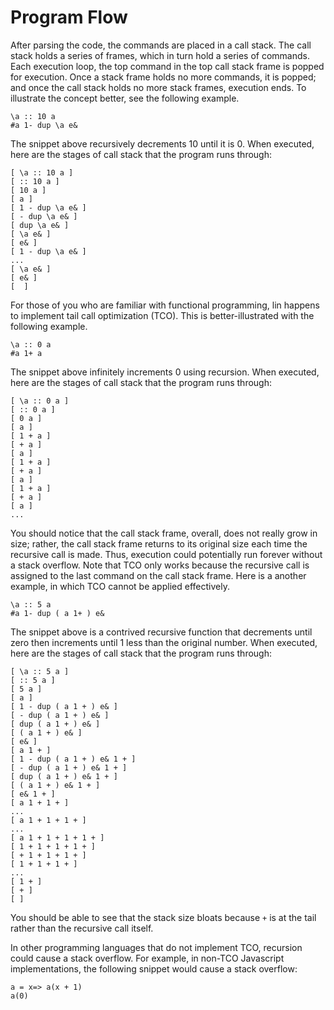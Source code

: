 # Program Flow
After parsing the code, the commands are placed in a call stack. The call stack holds a series of frames, which in turn hold a series of commands. Each execution loop, the top command in the top call stack frame is popped for execution. Once a stack frame holds no more commands, it is popped; and once the call stack holds no more stack frames, execution ends. To illustrate the concept better, see the following example.

```
\a :: 10 a
#a 1- dup \a e&
```

The snippet above recursively decrements 10 until it is 0. When executed, here are the stages of call stack that the program runs through:

```
[ \a :: 10 a ]
[ :: 10 a ]
[ 10 a ]
[ a ]
[ 1 - dup \a e& ]
[ - dup \a e& ]
[ dup \a e& ]
[ \a e& ]
[ e& ]
[ 1 - dup \a e& ]
...
[ \a e& ]
[ e& ]
[  ]
```

For those of you who are familiar with functional programming, lin happens to implement tail call optimization (TCO). This is better-illustrated with the following example.

```
\a :: 0 a
#a 1+ a
```

The snippet above infinitely increments 0 using recursion. When executed, here are the stages of call stack that the program runs through:

```
[ \a :: 0 a ]
[ :: 0 a ]
[ 0 a ]
[ a ]
[ 1 + a ]
[ + a ]
[ a ]
[ 1 + a ]
[ + a ]
[ a ]
[ 1 + a ]
[ + a ]
[ a ]
...
```

You should notice that the call stack frame, overall, does not really grow in size; rather, the call stack frame returns to its original size each time the recursive call is made. Thus, execution could potentially run forever without a stack overflow. Note that TCO only works because the recursive call is assigned to the last command on the call stack frame. Here is a another example, in which TCO cannot be applied effectively.

```
\a :: 5 a
#a 1- dup ( a 1+ ) e&
```

The snippet above is a contrived recursive function that decrements until zero then increments until 1 less than the original number. When executed, here are the stages of call stack that the program runs through:

```
[ \a :: 5 a ]
[ :: 5 a ]
[ 5 a ]
[ a ]
[ 1 - dup ( a 1 + ) e& ]
[ - dup ( a 1 + ) e& ]
[ dup ( a 1 + ) e& ]
[ ( a 1 + ) e& ]
[ e& ]
[ a 1 + ]
[ 1 - dup ( a 1 + ) e& 1 + ]
[ - dup ( a 1 + ) e& 1 + ]
[ dup ( a 1 + ) e& 1 + ]
[ ( a 1 + ) e& 1 + ]
[ e& 1 + ]
[ a 1 + 1 + ]
...
[ a 1 + 1 + 1 + ]
...
[ a 1 + 1 + 1 + 1 + ]
[ 1 + 1 + 1 + 1 + ]
[ + 1 + 1 + 1 + ]
[ 1 + 1 + 1 + ]
...
[ 1 + ]
[ + ]
[ ]
```

You should be able to see that the stack size bloats because `+` is at the tail rather than the recursive call itself.

In other programming languages that do not implement TCO, recursion could cause a stack overflow. For example, in non-TCO Javascript implementations, the following snippet would cause a stack overflow:

```
a = x=> a(x + 1)
a(0)
```
